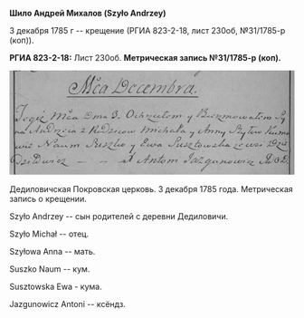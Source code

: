 **Шило Андрей Михалов (Szyło Andrzey)**

3 декабря 1785 г -- крещение (РГИА 823-2-18, лист 230об, №31/1785-р
(коп)).

**РГИА 823-2-18:** Лист 230об. **Метрическая запись №31/1785-р (коп).**

![](./media/9685d81525ea544ea6082cab5bb0bd7a8450ab59.png)

Дедиловичская Покровская церковь. 3 декабря 1785 года. Метрическая
запись о крещении.

Szyło Andrzey -- сын родителей с деревни Дедиловичи.

Szyło Michał -- отец.

Szyłowa Anna -- мать.

Suszko Naum -- кум.

Susztowska Ewa - кума.

Jazgunowicz Antoni -- ксёндз.

